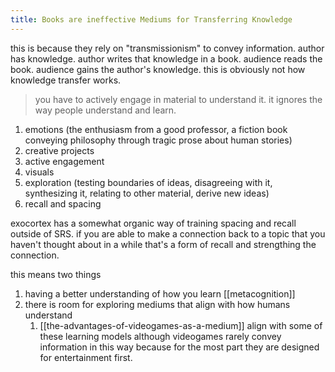 ```yaml
---
title: Books are ineffective Mediums for Transferring Knowledge
---
```


this is because they rely on "transmissionism" to convey information. author has knowledge. author writes that knowledge in a book. audience reads the book. audience gains the author's knowledge. this is obviously not how knowledge transfer works. 

> you have to actively engage in material to understand it. 
it ignores the way people understand and learn. 
1. emotions (the enthusiasm from a good professor, a fiction book conveying philosophy through tragic prose about human stories)
2. creative projects
3. active engagement
4. visuals
5. exploration (testing boundaries of ideas, disagreeing with it, synthesizing it, relating to other material, derive new ideas)
6. recall and spacing

exocortex has a somewhat organic way of training spacing and recall outside of SRS. if you are able to make a connection back to a topic that you haven't thought about in a while that's a form of recall and strengthing the connection. 


this means two things
1. having a better understanding of how you learn [[metacognition]]
2. there is room for exploring mediums that align with how humans understand 
   1. [[the-advantages-of-videogames-as-a-medium]] align with some of these learning models although videogames rarely convey information in this way because for the most part they are designed for entertainment first. 
